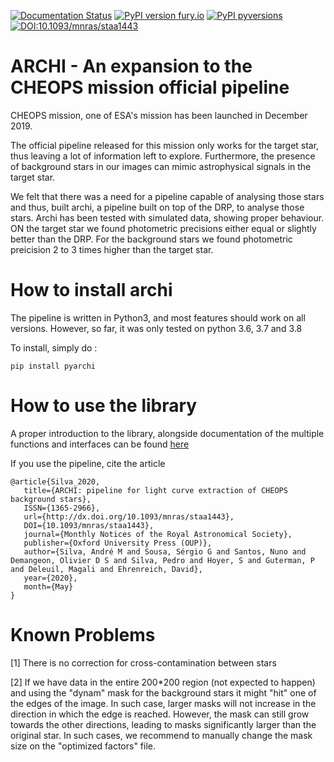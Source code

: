 [![Documentation Status](https://readthedocs.org/projects/archi/badge/?version=latest)](https://archi.readthedocs.io/en/latest/?badge=latest)  [![PyPI version fury.io](https://badge.fury.io/py/ansicolortags.svg)](https://pypi.org/project/pyarchi/) [![PyPI pyversions](https://img.shields.io/pypi/pyversions/pyarchi.svg)](https://pypi.org/project/pyarchi/) [![DOI:10.1093/mnras/staa1443](https://zenodo.org/badge/DOI/10.1007/978-3-319-76207-4_15.svg)](https://doi.org/10.1093/mnras/staa1443)

# ARCHI - An expansion to the CHEOPS mission official pipeline

CHEOPS mission, one of ESA's mission has been launched in December 2019. 

The official pipeline released for this mission only works for the
target star, thus leaving a lot of information  left to explore. Furthermore, the presence of background stars in our images
can mimic astrophysical signals in the target star. 


We felt that there was a need for a pipeline capable of analysing those stars and thus, built archi, a pipeline
built on top of the DRP, to analyse those stars. Archi has been tested with simulated data, showing proper behaviour.
ON the target star we found photometric precisions either equal or slightly better than the DRP. For the background stars we found photometric preicision 2 to 3 times higher than the target star.

# How to install archi 

The pipeline is written in Python3, and most features should work on all versions. However, so far, it was only tested on python 3.6, 3.7 and 3.8

To install, simply do :

    pip install pyarchi

# How to use the library 

A proper introduction to the library, alongside documentation of the multiple functions and interfaces can be found [here](https://archi.readthedocs.io/en/latest/)

If you use the pipeline, cite the article 

    @article{Silva_2020,
       title={ARCHI: pipeline for light curve extraction of CHEOPS background stars},
       ISSN={1365-2966},
       url={http://dx.doi.org/10.1093/mnras/staa1443},
       DOI={10.1093/mnras/staa1443},
       journal={Monthly Notices of the Royal Astronomical Society},
       publisher={Oxford University Press (OUP)},
       author={Silva, André M and Sousa, Sérgio G and Santos, Nuno and Demangeon, Olivier D S and Silva, Pedro and Hoyer, S and Guterman, P and Deleuil, Magali and Ehrenreich, David},
       year={2020},
       month={May}
    }

# Known Problems


 [1] There is no correction for cross-contamination between stars
 
 [2] If we have data in the entire 200*200 region (not expected to happen) and using the "dynam" mask for the background stars it might "hit" one of the edges of the image. In such case, larger masks will not increase in the direction in which the edge is reached. However, the mask can still grow towards the other directions, leading to masks significantly larger than the original star. In such cases, we recommend to manually change the mask size on the "optimized factors" file.
